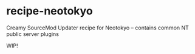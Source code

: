 # recipe-neotokyo
Creamy SourceMod Updater recipe for Neotokyo – contains common NT public server plugins

WIP!
